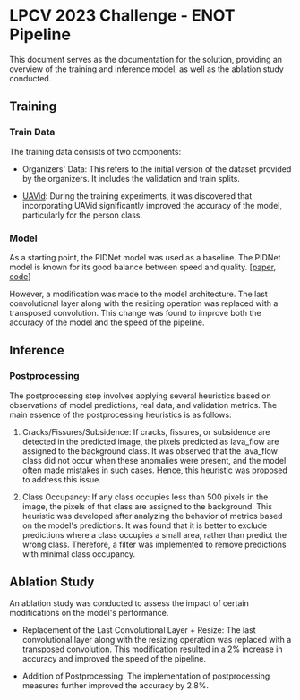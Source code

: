 # LPCV 2023 Challenge - ENOT Pipeline

This document serves as the documentation for the solution, providing an overview of the training and inference model, as well as the ablation study conducted.

## Training
### Train Data
The training data consists of two components:

- Organizers' Data: This refers to the initial version of the dataset provided by the organizers. It includes the validation and train splits.

- [UAVid](https://arxiv.org/abs/1810.10438): During the training experiments, it was discovered that incorporating UAVid significantly improved the accuracy of the model, particularly for the person class.

### Model
As a starting point, the PIDNet model was used as a baseline. The PIDNet model is known for its good balance between speed and quality. [[paper](https://arxiv.org/pdf/2206.02066.pdf), [code](https://github.com/XuJiacong/PIDNet)]

However, a modification was made to the model architecture. The last convolutional layer along with the resizing operation was replaced with a transposed convolution. This change was found to improve both the accuracy of the model and the speed of the pipeline.

## Inference
### Postprocessing
The postprocessing step involves applying several heuristics based on observations of model predictions, real data, and validation metrics. The main essence of the postprocessing heuristics is as follows:

1. Cracks/Fissures/Subsidence: If cracks, fissures, or subsidence are detected in the predicted image, the pixels predicted as lava_flow are assigned to the background class. It was observed that the lava_flow class did not occur when these anomalies were present, and the model often made mistakes in such cases. Hence, this heuristic was proposed to address this issue.

2. Class Occupancy: If any class occupies less than 500 pixels in the image, the pixels of that class are assigned to the background. This heuristic was developed after analyzing the behavior of metrics based on the model's predictions. It was found that it is better to exclude predictions where a class occupies a small area, rather than predict the wrong class. Therefore, a filter was implemented to remove predictions with minimal class occupancy.

## Ablation Study
An ablation study was conducted to assess the impact of certain modifications on the model's performance.

- Replacement of the Last Convolutional Layer + Resize: The last convolutional layer along with the resizing operation was replaced with a transposed convolution. This modification resulted in a 2% increase in accuracy and improved the speed of the pipeline.

- Addition of Postprocessing: The implementation of postprocessing measures further improved the accuracy by 2.8%.
